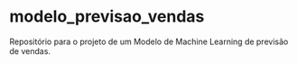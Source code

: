 # modelo_previsao_vendas
Repositório para o projeto de um Modelo de Machine Learning de previsão de vendas.
